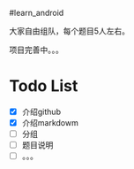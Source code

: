 #learn_android

大家自由组队，每个题目5人左右。

项目完善中。。。

# Todo List
- [x] 介绍github
- [x] 介绍markdowm
- [ ] 分组
- [ ] 题目说明
- [ ] 。。。
